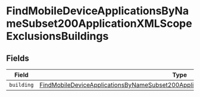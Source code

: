 # FindMobileDeviceApplicationsByNameSubset200ApplicationXMLScopeExclusionsBuildings


## Fields

| Field                                                                                                                                                                                                             | Type                                                                                                                                                                                                              | Required                                                                                                                                                                                                          | Description                                                                                                                                                                                                       |
| ----------------------------------------------------------------------------------------------------------------------------------------------------------------------------------------------------------------- | ----------------------------------------------------------------------------------------------------------------------------------------------------------------------------------------------------------------- | ----------------------------------------------------------------------------------------------------------------------------------------------------------------------------------------------------------------- | ----------------------------------------------------------------------------------------------------------------------------------------------------------------------------------------------------------------- |
| `building`                                                                                                                                                                                                        | [FindMobileDeviceApplicationsByNameSubset200ApplicationXMLScopeExclusionsBuildingsBuilding](../../models/operations/findmobiledeviceapplicationsbynamesubset200applicationxmlscopeexclusionsbuildingsbuilding.md) | :heavy_minus_sign:                                                                                                                                                                                                | N/A                                                                                                                                                                                                               |
